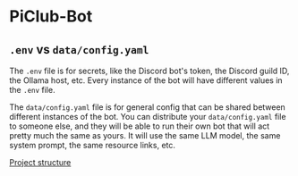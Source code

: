 # PiClub-Bot

## `.env` vs `data/config.yaml`

The `.env` file is for secrets, like the Discord bot's token, the Discord guild
ID, the Ollama host, etc. Every instance of the bot will have different values
in the `.env` file.

The `data/config.yaml` file is for general config that can be shared between
different instances of the bot. You can distribute your `data/config.yaml` file
to someone else, and they will be able to run their own bot that will act pretty
much the same as yours. It will use the same LLM model, the same system prompt,
the same resource links, etc.

[Project structure](https://www.pythonbynight.com/blog/starting-python-project)

